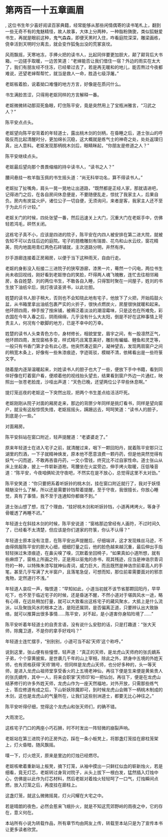 # 第两百一十五章画眉
,  这位书生年少喜好阅读百家典籍，经常能够从那些闲情偶寄的读书笔札上，翻到一些无奇不有的鬼魅精怪，故人故事，大体上分两种，一种脂粉旖旎，类似狐魅爱书生，再就是眼前这种，鬼气森森，即便天黑时入住，咋看庭院深深，雕梁画栋，侥幸活到天明时分离去，就会变作狐兔出没的荒冢哀坟。
   风雨飘摇，天寒地冻，手捧火把的读书人，比起同伴要更加胆大，颠了颠背后大书箱，一边搓手取暖，一边苦笑道：“老婶能否让我们借住一宿？外边的雨实在太大了，我们有朋友经不住冻，已经晕过去了，若是再无暖和的地儿，能否熬过今夜都难说，还望老婶帮帮忙，就当是救人一命，胜造七级浮屠。”
   老妪板着脸，说着拗口难懂的地方方言，好像是在质问什么。
   书生满脸苦涩，只得用老妪同样的方言解释一番。
   老妪微微转动那双死鱼眼，盯住陈平安，竟是突然用上了宝瓶洲雅言，“习武之人？”
   陈平安点点头。
   老妪望向陈平安背着的年轻道士，露出桃木剑的剑柄，在昏睡之后，道士张山的呼吸反而比起清醒时分，更加绵长沉稳，这大概就是练气士的神奇之处，处处返璞归真，出人意料。老妪发现那柄桃木剑后，眼睛眯起，“你朋友是修道之人？”
   陈平安继续点头。
   老妪最后望向那个畏畏缩缩的持伞读书人，“读书之人？”
   腰间悬挂一枚羊脂玉佩的书生摇头道：“尚无科举功名，算不得读书人。”
   老妪扯了扯嘴角，肩头一晃一晃地让出道路，“既然都是正经人家，那就请进吧，记得进门之后，在各自房间休息便是，不要随便乱走，惊扰了我家主人，后果自负。房内有炭盆火炉，诸位公子一切自便，无须询问，来者是客，我家主人还不至于为此斤斤计较。”
   老妪关门的时候，四处张望一番，然后迅速关上大门，沉重大门在老妪手中，仿佛轻若鸿毛，砰然关闭。
   这栋宅子真不小，应该是四进的院子，陈平安在内四人被安排在第二进大院，就被告知不可以去往后边的庭院。宅子的翘檐雕刻有瑞兽、花鸟和山水云纹，窗花精美，院内地面用青红两色石砖铺就，主次道路分明，井然有序。
   抄手游廊连接着正房厢房，以便于当下这种雨天，自由行走。
   老妪的身影没入衔接二三进院子的狭窄游廊，漆黑一片，蓦然一个闪电，两位书生尚未收回视线，刚好看到老妪惨白的笑脸，吓得两人魂飞魄散，连忙去往相邻厢房，各自姓楚、刘的两位书生，不敢各自入睡，只得暂时聚在一间屋子，姓刘的书生放下油纸伞后，挑灯夜读圣贤书，以此壮胆。
   姓楚的读书人胆子稍大，否则也不会知晓此地有宅子，他放下了火把，开始捣鼓火盆，从书箱里拿出油纸包裹严实的火折子，很快点燃炭火，房屋很快就暖和起来。他环顾四周，伸手按了按床铺，被褥泛着淡淡的潮湿霉味，只是这也在所难免，彩衣国在今年入春之后，阴雨绵绵，几乎没有什么大太阳，倒是不好在这种事情上苛责主人，何况有个歇脚的地方，已是不幸中的万幸。
   姓楚的读书人头束青色方巾，身材修长，相貌堂堂，眉宇之间，有一股凛然正气，他环顾四周，发现窗格多变，样式精巧且寓意美好，雕刻有蝙蝠、鲤鱼和灵芝等，一般只有书香门第才会有此心思。他突然凑近窗户，凝神望去，发现两扇窗户之间的稍宽木条上，好像有一些朱漆痕迹，字迹斑驳，模糊不清，依稀看出是一些符箓文字。
   随着屋内逐渐温暖起来，刘姓读书人的胆子也大了一些，便放下手中书籍，看到同伴好像在盯着窗户看，便顺着他的视线抬头望去，结果看到窗户外边一片通红，映照出一张苍老脸庞，沙哑出声道：“天色已晚，还望两位公子早些休息啊。”
   提灯笼巡夜的老妪这一下突然出现，把两个书生差点给活活吓死。
   老妪刚刚从院子对面的厢房走来，那边的背匣少年同样是挑灯看书，同样是望向窗户，就没有这般惊慌失措，老妪摇摇头，蹒跚远去，呵呵笑道：“读书人的胆子，到底是小一些。”
   对面厢房。
   陈平安斜站在窗口附近，轻声提醒道：“老婆婆走了。”
   原来年轻道士在进入宅子之前，就清醒过来，咽下一颗回阳丹，就着陈平安那只江湖里的烈酒，一下子就精神焕发，原本他不愿意浪费一颗丹药，但是他突然觉得有妖气一闪而逝，不敢再吝啬丹药，一文小雪钱，终究比不过自家性命。道士张山从床上坐起身，披上一件崭新道袍，弯腰坐在火盆旁边，伸手烤火取暖，压低嗓音道：“陈平安，今夜咱俩轮流守夜吧，不然实在是不放心，总觉得这里不太对劲。”
   陈平安笑道：“你只要把系着听妖铃的桃木剑，挂在窗口附近就行了，我对于妖怪精魅没什么了解，所以还是需要铃铛帮着提醒，至于守夜，我很擅长，你放心睡觉，真有了事情，我不至于连通知你都做不到。”
   道士张山想了想，找了个理由，“挂好桃木剑和听妖铃铛，小道再烤烤火，等身子骨暖透了再睡不迟。”
   年轻道士在斜挂木剑的时候，陈平安说道：“窗格那边曾经有人画符，不过时间久了，已经看不太清楚，但应该是你们道家的符箓，你认不认得？”
   年轻道士原本没有注意，在陈平安出声提醒后，仔细端详，这才发现蛛丝马迹，不由得佩服陈平安的胆大心细，细细打量之后，他的脸色越来越沉重，最后伸出手指轻轻抹过朱漆痕迹，在鼻尖嗅了嗅，沉默着坐回椅子，“如果真如小道所想，就有些麻烦了，窗格上所画之符，正是用以驱鬼的赤书，观其残迹，应当是神诰宗青词符的一种，以特殊朱漆写就神仙青词，威力巨大，而且既然是神诰宗前辈高人的手笔，甚至几乎写满了大半窗户，且落笔急促，可想而知，那位前辈需要面对的邪祟鬼物，定然道行不浅。”
   年轻道人哀叹一声，悔恨道：“早知如此，小道当初就不该节省那颗回阳丹，早早吃下，也不至于临近宅子的时候，还是昏迷不醒，不然小道对于堪舆风水一途，略有心得，在远处稍加打量，就可以大致看出这栋宅子的藏风聚水，大抵上是什么流派，以及聚拢风水的根本之法，是阳还属阴，是否偏离正道，只要辨认出大致脉络，就可以推算出很多事情……陈平安，对不起，是小道害你身陷险境了……”
   陈平安听着年轻道士的自责言语，没有说什么安慰的话，只是打趣道：“张大天师，除魔卫道，不是你的拿手好戏吗？”
   年轻道士连忙摆手，“别别别，小道可当不起‘天师’这个称呼。”
   说到这里，张山便有些憧憬，轻声道：“真正的天师，是龙虎山天师府的张氏嫡系子弟，个个穿黄披紫，是世袭几千年的山上宰相，除此之外，跻身中五境的外姓天师，也有资格获得‘天师’赐号，但同样是龙虎山天师，也分好多种的，头一等天师，是进入龙虎山祖师堂享受香火的上五境老神仙，再往下便是生来便是黄紫贵人的张氏嫡传，其中一人，将来会职掌‘天师印’和一把仙剑，再往下，便是在龙虎山结茅修行的许多外姓天师，龙虎山作为一座天然福地，对外开放，只需那些练气士，答应修道有成之后，下山斩妖除魔即可，到时候龙虎山会赐下一柄桃木制成的木剑，这也是龙虎山的气量所在，让我们这些别洲道士，都要无比心神往之。”
   陈平安听得仔细，觉得这个龙虎山和张天师们，的确不错。
   大雨滂沱。
   这栋宅子门口的两座小巧石狮，时不时发出一阵轻微的崩裂声响。
   老妪站在第三进院子的正房外边，踩在一条小板凳上，将那盏灯笼挂在廊柱笼架上，灯火昏暗，随风飘摇。
   噗一下，灯火熄灭，原来是里边的灯烛已经燃尽。
   老妪咳嗽着重新站上板凳，摘下灯笼，从袖中摸出一只鲜红似血的崭新烛火，若是细看，竟无灯芯，老妪转过身背对院子，从头上拔下一根白发，猛然插入灯烛中心，仿佛是以此作为灯芯材料，然后老妪对着烛火轻轻呵了一口气，灯烛瞬间点燃，放入灯笼之后，再度挂在廊柱上。
   这盏灯笼，就这么微微摇晃，灯火闪耀在大宅之中。
   若是晴朗的夜色，必然会惹来飞蛾扑火，就是不知这荒郊野岭的雨夜之中，它的存在，意义何在。
  本站所有小说为转载作品，所有章节均由网友上传，转载至本站只是为了宣传本书让更多读者欣赏。